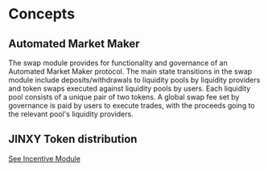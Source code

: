 <!--
order: 1
-->

# Concepts

## Automated Market Maker

The swap module provides for functionality and governance of an Automated Market Maker protocol. The main state transitions in the swap module include deposits/withdrawals to liquidity pools by liquidity providers and token swaps executed against liquidity pools by users. Each liquidity pool consists of a unique pair of two tokens. A global swap fee set by governance is paid by users to execute trades, with the proceeds going to the relevant pool's liquidity providers.

## JINXY Token distribution

[See Incentive Module](../../incentive/spec/01_concepts.md)
